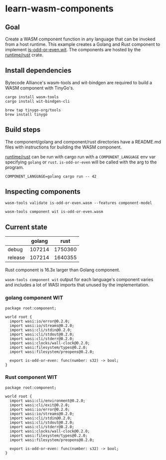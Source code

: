 # learn-wasm-components

## Goal

Create a WASM component function in any language that can be invoked from a host runtime.
This example creates a Golang and Rust component to implement [is-odd-or-even.wit](./wit/is-odd-or-even.wit).
The components are hosted by the [runtime/rust](./runtime/rust) crate.

## Install dependencies

Bytecode Alliance's wasm-tools and wit-bindgen are required to build a WASM component with TinyGo's.

```shell
cargo install wasm-tools
cargo install wit-bindgen-cli

brew tap tinygo-org/tools
brew install tinygo
```

## Build steps

The component/golang and component/rust directories have a README.md files with instructions for building the WASM
component.

[runtime/rust](./runtime/rust) can be run with cargo run with a `COMPONENT_LANGUAGE` env var specifying `golang`
or `rust`. `is-odd-or-even` will be called with the arg to the program.

```shell
COMPONENT_LANGUAGE=golang cargo run -- 42
```

## Inspecting components

```shell
wasm-tools validate is-odd-or-even.wasm --features component-model
```

```shell
wasm-tools component wit is-odd-or-even.wasm
```

## Current state

|         | golang | rust    |
|---------|--------|---------|
| debug   | 107214 | 1750360 |
| release | 107214 | 1640355 |

Rust component is 16.3x larger than Golang component.

`wasm-tools component wit` output for each language's component varies and includes a lot of WASI imports that unused
by the implementation.

### golang component WIT

```wit
package root:component;

world root {
  import wasi:io/error@0.2.0;
  import wasi:io/streams@0.2.0;
  import wasi:cli/stdin@0.2.0;
  import wasi:cli/stdout@0.2.0;
  import wasi:cli/stderr@0.2.0;
  import wasi:clocks/wall-clock@0.2.0;
  import wasi:filesystem/types@0.2.0;
  import wasi:filesystem/preopens@0.2.0;

  export is-odd-or-even: func(number: s32) -> bool;
}
```

### Rust component WIT

```wit
package root:component;

world root {
  import wasi:cli/environment@0.2.0;
  import wasi:cli/exit@0.2.0;
  import wasi:io/error@0.2.0;
  import wasi:io/streams@0.2.0;
  import wasi:cli/stdin@0.2.0;
  import wasi:cli/stdout@0.2.0;
  import wasi:cli/stderr@0.2.0;
  import wasi:clocks/wall-clock@0.2.0;
  import wasi:filesystem/types@0.2.0;
  import wasi:filesystem/preopens@0.2.0;

  export is-odd-or-even: func(number: s32) -> bool;
}
```
